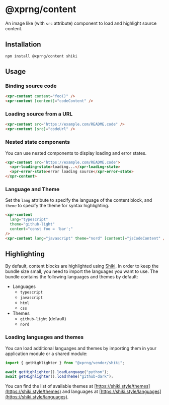 # @xprng/content

An image like (with `src` attribute) component to load and highlight source
content.

## Installation

```shell
npm install @xprng/content shiki
```

## Usage

### Binding source code

```html
<xpr-content content="foo()" />
<xpr-content [content]="codeContent" />
```

### Loading source from a URL

```html
<xpr-content src="https://example.com/README.code" />
<xpr-content [src]="codeUrl" />
```

### Nested state components

You can use nested components to display loading and error states.

```html
<xpr-content src="https://example.com/README.code">
  <xpr-loading-state>loading...</xpr-loading-state>
  <xpr-error-state>error loading source</xpr-error-state>
</xpr-content>
```

### Language and Theme

Set the `lang` attribute to specify the language of the content block, and
`theme` to specify the theme for syntax highlighting.

```html
<xpr-content
  lang="typescript"
  theme="github-light"
  content="const foo = 'bar';"
/>
<xpr-content lang="javascript" theme="nord" [content]="jsCodeContent" />
```

## Highlighting

By default, content blocks are highlighted using [Shiki](https://shiki.style/).
In order to keep the bundle size small, you need to import the languages you
want to use. The bundle contains the following languages and themes by default:

- Languages
  - `typescript`
  - `javascript`
  - `html`
  - `css`
- Themes
  - `github-light` (default)
  - `nord`

### Loading languages and themes

You can load additional languages and themes by importing them in your
application module or a shared module:

```typescript
import { getHighlighter } from "@xprng/vendor/shiki";

await getHighlighter().loadLanguage("python");
await getHighlighter().loadTheme("github-dark");
```

You can find the list of available themes at
[https://shiki.style/themes](https://shiki.style/themes) and languages at
[https://shiki.style/languages](https://shiki.style/languages).
